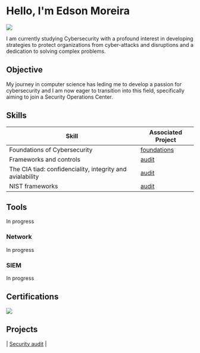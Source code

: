 # Hello, I'm Edson Moreira
<a href="https://linkedin.com/in/edson-moreira-bb941833a"><img src="https://img.shields.io/badge/-LinkedIn-0072b1?&style=for-the-badge&logo=linkedin&logoColor=white" /></a>

I am currently studying Cybersecurity with a profound interest in developing strategies to protect organizations from cyber-attacks and disruptions and a dedication to solving complex problems.

## Objective


My journey in computer science has leding me to develop a passion for cybersecurity and I am now eager to transition into this field, specifically aiming to join a Security Operations Center.

## Skills

| Skill                                         | Associated Project         |
|-----------------------------------------------|----------------------------|
| Foundations of Cybersecurity         | <a href="https://www.coursera.org/learn/foundations-of-cybersecurity?specialization=google-cybersecurity">foundations</a>|
| Frameworks and controls              | <a href="https://github.com/Creatorofculture/Security-Audit">audit</a>|
| The CIA tiad: confidenciality, integrity and avialability        |<a href="https://github.com/Creatorofculture/Security-Audit">audit</a>|
| NIST frameworks   |  <a href="https://github.com/Creatorofculture/Security-Audit">audit</a>|


## Tools
In progress

### Network
</div>
In progress



### SIEM
<div>
In progress
</div>

## Certifications
<div>

<img src="https://img.shields.io/badge/-Cybersecurity-000080?&style=for-the-badge&logo=google-cloud&logoColor=white" />


<div>



## Projects

 | <a href="https://github.com/Creatorofculture/Security-Audit">Security audit</a> |
